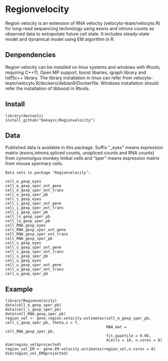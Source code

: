 
# Regionvelocity

Region velocity is an extension of RNA velocity
(velocyto-team/velocyto.R) for long-read sequencing technology using
exons and introns counts as observed data to extrapolate future cell
state. It includes steady-state model and dynamical model using EM
algorithm in R.

## Denpendencies

Region velocity can be installed on linux systems and windows with
Rtools, requiring C++11, Open MP support, boost libaries, igraph library
and hdf5c++ library. The library installation in linux can refer from
velocyto-team/velocyto.R/dockers/debian9/Dockerfile. Windows
installation should refer the installation of libboost in Rtools.

## Install

    library(devtools)
    install_github("Dekayzc/Regionvelocity")

## Data

Published data is available in this package. Suffix "\_eyes" means
expression matrix (exons,introns,spliced counts, unspliced counts and
RNA counts) from cynomolgus monkey limbal cells and “sper” means expression matrix
from mouse spermary cells.

    Data sets in package ‘Regionvelocity’:

    cell_e_gexp_eyes                                
    cell_e_gexp_sper_ont_gene                       
    cell_e_gexp_sper_ont_trans                      
    cell_e_gexp_sper_pb                             
    cell_i_gexp_eyes                                
    cell_i_gexp_sper_ont_gene                       
    cell_i_gexp_sper_ont_trans                      
    cell_i_gexp_sper_pb                             
    cell_ls_gexp_sper_pb                            
    cell_lu_gexp_sper_pb                            
    cell_RNA_gexp_eyes                              
    cell_RNA_gexp_sper_ont_gene                     
    cell_RNA_gexp_sper_ont_trans                    
    cell_RNA_gexp_sper_pb                           
    cell_s_gexp_eyes                                
    cell_s_gexp_sper_ont_gene                       
    cell_s_gexp_sper_ont_trans                      
    cell_s_gexp_sper_pb                             
    cell_u_gexp_eyes                                
    cell_u_gexp_sper_ont_gene                       
    cell_u_gexp_sper_ont_trans                      
    cell_u_gexp_sper_pb                             

## Example

    library(Regionvelocity)
    data(cell_e_gexp_sper_pb)
    data(cell_i_gexp_sper_pb)
    data(cell_RNA_gexp_sper_pb)
    region_vel <- gene.region.velocity.estimates(cell_e_gexp_sper_pb, cell_i_gexp_sper_pb, theta.s = T, 
                                                 RNA_mat = cell_RNA_gexp_sper_pb,
                                                 fit.quantile = 0.05,
                                                 kCells = 10, n.cores = 8)
    dim(region_vel$projected)
    region_vel_EM <- gene.EM.velocity.estimates(region_vel,n.cores = 8)
    dim(region_vel_EM$projected)

